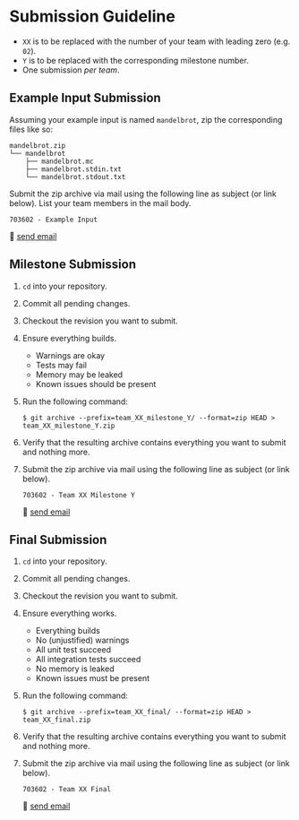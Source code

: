# Submission Guideline

- `XX` is to be replaced with the number of your team with leading zero (e.g. `02`).
- `Y` is to be replaced with the corresponding milestone number.
- One submission *per team*.

## Example Input Submission

Assuming your example input is named `mandelbrot`, zip the corresponding files like so:

    mandelbrot.zip
    └── mandelbrot
        ├── mandelbrot.mc
        ├── mandelbrot.stdin.txt
        └── mandelbrot.stdout.txt

Submit the zip archive via mail using the following line as subject (or link below).
List your team members in the mail body.

    703602 - Example Input

📧 [send email](mailto:alexander.hirsch@uibk.ac.at?subject=703602%20-%20Example%20Input)

## Milestone Submission

1. `cd` into your repository.
2. Commit all pending changes.
3. Checkout the revision you want to submit.
4. Ensure everything builds.
    - Warnings are okay
    - Tests may fail
    - Memory may be leaked
    - Known issues should be present
5. Run the following command:

       $ git archive --prefix=team_XX_milestone_Y/ --format=zip HEAD > team_XX_milestone_Y.zip

6. Verify that the resulting archive contains everything you want to submit and nothing more.
7. Submit the zip archive via mail using the following line as subject (or link below).

       703602 - Team XX Milestone Y

   📧 [send email](mailto:alexander.hirsch@uibk.ac.at?subject=703602%20-%20Team%20XX%20Milestone%20Y)

## Final Submission

1. `cd` into your repository.
2. Commit all pending changes.
3. Checkout the revision you want to submit.
4. Ensure everything works.
    - Everything builds
    - No (unjustified) warnings
    - All unit test succeed
    - All integration tests succeed
    - No memory is leaked
    - Known issues must be present
5. Run the following command:

       $ git archive --prefix=team_XX_final/ --format=zip HEAD > team_XX_final.zip

6. Verify that the resulting archive contains everything you want to submit and nothing more.
7. Submit the zip archive via mail using the following line as subject (or link below).

       703602 - Team XX Final

   📧 [send email](mailto:alexander.hirsch@uibk.ac.at?subject=703602%20-%20Team%20XX%20Final)
